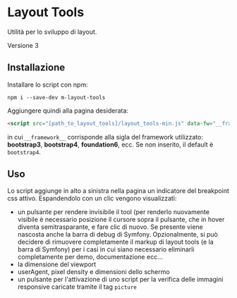 # Layout Tools

Utilità per lo sviluppo di layout.

Versione 3

## Installazione

Installare lo script con npm:

```shell
npm i --save-dev m-layout-tools
```

Aggiungere quindi alla pagina desiderata:

```html
<script src="[path_to_layout_tools]/layout_tools-min.js" data-fw="__framework__"></script>
```
in cui `__framework__` corrisponde alla sigla del framework utilizzato: **bootstrap3**, **bootstrap4**, **foundation6**, ecc. Se non inserito, il default è `bootstrap4`. 

## Uso

Lo script aggiunge in alto a sinistra nella pagina un indicatore del breakpoint css attivo. Espandendolo con un clic vengono visualizzati:

* un pulsante per rendere invisibile il tool (per renderlo nuovamente visibile è necessario posizione il cursore sopra il pulsante, che in hover diventa semitrasparante, e fare clic di nuovo. Se presente viene nascosta anche la barra di debug di Symfony. Opzionalmente, si può decidere di rimuovere completamente il markup di layout tools (e la barra di Symfony) per i casi in cui siano necessario eliminarli completamente per demo, documentazione ecc... 
* la dimensione del viewport
* userAgent, pixel density e dimensioni dello schermo
* un pulsante per l'attivazione di uno script per la verifica delle immagini responsive caricate tramite il tag `picture`
